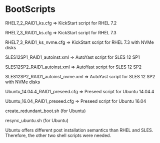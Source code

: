 # BootScripts

RHEL7_2_RAID1_ks.cfg => KickStart script for RHEL 7.2

RHEL7_3_RAID1_ks.cfg => KickStart script for RHEL 7.3

RHEL7_3_RAID1_ks_nvme.cfg => KickStart script for RHEL 7.3 with NVMe disks

SLES12SP1_RAID1_autoinst.xml => AutoYast script for SLES 12 SP1

SLES12SP2_RAID1_autoinst.xml => AutoYast script for SLES 12 SP2

SLES12SP2_RAID1_autoinst_nvme.xml => AutoYast script for SLES 12 SP2 with NVMe disks

Ubuntu_14.04.4_RAID1_preseed.cfg => Preseed script for Ubuntu 14.04.4

Ubuntu_16.04_RAID1_preseed.cfg => Preseed script for Ubuntu 16.04

create_redundant_boot.sh (for Ubuntu)

resync_ubuntu.sh (for Ubuntu)

Ubuntu offers different post installation semantics than RHEL and SLES. Therefore, the other two shell scripts were needed.
